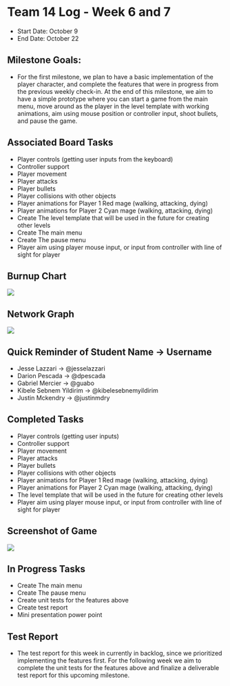 # Team 14 Log - Week 6 and 7
- Start Date: October 9
- End Date: October 22

## Milestone Goals:
- For the first milestone, we plan to have a basic implementation of the player character, and complete the features that were in progress from the previous weekly check-in. At the end of this milestone, we aim to have a simple prototype where you can start a game from the main menu, move around as the player in the level template with working animations, aim using mouse position or controller input, shoot bullets, and pause the game. 

## Associated Board Tasks
- Player controls (getting user inputs from the keyboard)
- Controller support
- Player movement
- Player attacks
- Player bullets
- Player collisions with other objects
- Player animations for Player 1 Red mage (walking, attacking, dying)
- Player animations for Player 2 Cyan mage (walking, attacking, dying)
- Create The level template that will be used in the future for creating other levels
- Create The main menu 
- Create The pause menu
- Player aim using player mouse input, or input from controller with line of sight for player

## Burnup Chart
![](screenshots/burnup_chart_week6and7.JPG)

## Network Graph
![](screenshots/network_graph_week6and7.JPG)

## Quick Reminder of Student Name → Username
- Jesse Lazzari → @jesselazzari
- Darion Pescada → @dpescada
- Gabriel Mercier → @guabo
- Kibele Sebnem Yildirim → @kibelesebnemyildirim
- Justin Mckendry → @justinmdry

## Completed Tasks
- Player controls (getting user inputs)
- Controller support
- Player movement
- Player attacks
- Player bullets
- Player collisions with other objects
- Player animations for Player 1 Red mage (walking, attacking, dying)
- Player animations for Player 2 Cyan mage (walking, attacking, dying)
- The level template that will be used in the future for creating other levels
- Player aim using player mouse input, or input from controller with line of sight for player

## Screenshot of Game

![](screenshots/game_screenshot.PNG)

## In Progress Tasks
- Create The main menu 
- Create The pause menu
- Create unit tests for the features above
- Create test report
- Mini presentation power point

## Test Report 
- The test report for this week in currently in backlog, since we prioritized implementing the features first. For the following week we aim to complete the unit tests for the features above and finalize a deliverable test report for this upcoming milestone.
